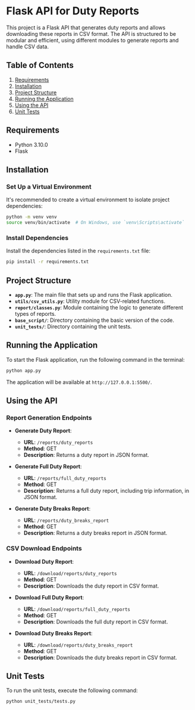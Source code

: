 # Flask API for Duty Reports

This project is a Flask API that generates duty reports and allows downloading these reports in CSV format. The API is structured to be modular and efficient, using different modules to generate reports and handle CSV data.

## Table of Contents

1. [Requirements](#requirements)
2. [Installation](#installation)
3. [Project Structure](#project-structure)
4. [Running the Application](#running-the-application)
5. [Using the API](#using-the-api)
6. [Unit Tests](#unit-tests)

## Requirements

- Python 3.10.0
- Flask

## Installation

### Set Up a Virtual Environment

It's recommended to create a virtual environment to isolate project dependencies:

```bash
python -m venv venv
source venv/bin/activate  # On Windows, use `venv\Scripts\activate`
```

### Install Dependencies

Install the dependencies listed in the `requirements.txt` file:

```bash
pip install -r requirements.txt
```

## Project Structure

- **`app.py`**: The main file that sets up and runs the Flask application.
- **`utils/csv_utils.py`**: Utility module for CSV-related functions.
- **`report/classes.py`**: Module containing the logic to generate different types of reports.
- **`base_script/`**: Directory containing the basic version of the code.
- **`unit_tests/`**: Directory containing the unit tests.

## Running the Application

To start the Flask application, run the following command in the terminal:

```bash
python app.py
```

The application will be available at `http://127.0.0.1:5500/`.

## Using the API

### Report Generation Endpoints

- **Generate Duty Report**:
  - **URL**: `/reports/duty_reports`
  - **Method**: GET
  - **Description**: Returns a duty report in JSON format.

- **Generate Full Duty Report**:
  - **URL**: `/reports/full_duty_reports`
  - **Method**: GET
  - **Description**: Returns a full duty report, including trip information, in JSON format.

- **Generate Duty Breaks Report**:
  - **URL**: `/reports/duty_breaks_report`
  - **Method**: GET
  - **Description**: Returns a duty breaks report in JSON format.

### CSV Download Endpoints

- **Download Duty Report**:
  - **URL**: `/download/reports/duty_reports`
  - **Method**: GET
  - **Description**: Downloads the duty report in CSV format.

- **Download Full Duty Report**:
  - **URL**: `/download/reports/full_duty_reports`
  - **Method**: GET
  - **Description**: Downloads the full duty report in CSV format.

- **Download Duty Breaks Report**:
  - **URL**: `/download/reports/duty_breaks_report`
  - **Method**: GET
  - **Description**: Downloads the duty breaks report in CSV format.

## Unit Tests

To run the unit tests, execute the following command:

```bash
python unit_tests/tests.py
```
